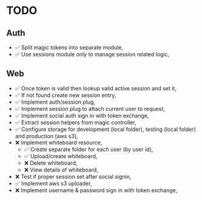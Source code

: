 # TODO

## Auth

* ✅ Split magic tokens into separate module,
* ✅ Use sessions module only to manage session related logic,

## Web

* ✅ Once token is valid then lookup valid active session and set it,
* ✅ If not found create new session entry,
* ✅ Implement auth/session plug,
* ✅ Implement session plug to attach current user to request,
* ✅ Implement social auth sign in with token exchange,
* ✅ Extract session helpers from magic controller,
* ✅ Configure storage for development (local folder), testing (local folder) and production (aws s3),
* ❌ Implement whiteboard resource,
  * ✅ Create separate folder for each user (by user id),
  * ✅ Upload/create whiteboard,
  * ❌ Delete whiteboard,
  * ❌ View details of whiteboard,
* ❌ Test if proper session set after social signin,
* ✅ Implement aws s3 uploader,
* ❌ Implement username & password sign in with token exchange,
